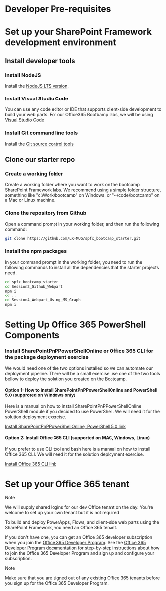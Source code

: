 # Developer Pre-requisites

# Set up your SharePoint Framework development environment

## Install developer tools

### Install NodeJS

Install the [NodeJS LTS version](https://nodejs.org). 

### Install Visual Studio Code

You can use any code editor or IDE that supports client-side development to build your web parts. For our Office365 Bootbamp labs, we will be using [Visual Studio Code](https://code.visualstudio.com/)

### Install Git command line tools
Install the [Git source control tools](https://git-scm.com/)

## Clone our starter repo

### Create a working folder
Create a working folder where you want to work on the bootcamp SharePoint Framework labs. We recommend using a simple folder structure, something like "c:\Work\bootcamp" on Windows, or "~/code/bootcamp" on a Mac or Linux machine.

### Clone the repository from Github
Open a command prompt in your working folder, and then run the following command:
```sh
git clone https://github.com/LK-MUG/spfx_bootcamp_starter.git
```
### Install the npm packages
In your command prompt in the working folder, you need to run the following commands to install all the dependencies that the starter projects need.
```sh
cd spfx_bootcamp_starter
cd Session2_Github_Webpart
npm i
cd ..
cd Session4_Webpart_Using_MS_Graph
npm i
```

# Setting Up  Office 365 PowerShell Components

### Install SharePointPnPPowerShellOnline or Office 365 CLI for the package deployment exercise

We would need one of the two options installed so we can automate our deployment pipeline. There will be a small exercise use one of the two tools bellow to deploy the solution you created on the Bootcamp. 

#### Option 1: How to install SharePointPnPPowerShellOnline and PowerShell 5.0 (supproted on Windows only)

Here is a manual on how to install SharePointPnPPowerShellOnline PowerShell module if you decided to use PowerShell. We will need it  for the solution deployment exercise.

[Install SharePointPnPPowerShellOnline, PowerShell 5.0 link](https://github.com/SharePoint/PnP-PowerShell/wiki/Install-SharePointPnPPowerShellOnline,-PowerShell-5.0-and-Nuget-behind-proxy)

#### Option 2: Install Office 365 CLI (supported on MAC, Windows, Linux)

If you prefer to use CLI tool and bash here is a manual on how to install Office 365 CLI. We will need it for the solution deployment exercise.

[Install Office 365 CLI link](https://aka.ms/o365cli)

# Set up your Office 365 tenant

> [!NOTE] 
> We will supply shared logins for our dev Office tenant on the day. You're welcome to set up your own tenant but it is not required

To build and deploy PowerApps, Flows, and client-side web parts using the SharePoint Framework, you need an Office 365 tenant. 

If you don't have one, you can get an Office 365 developer subscription when you join the [Office 365 Developer Program]( https://developer.microsoft.com/office/dev-program?ocid=BootCamp2018_DevProg). See the [Office 365 Developer Program documentation](https://docs.microsoft.com/en-us/office/developer-program/office-365-developer-program) for step-by-step instructions about how to join the Office 365 Developer Program and sign up and configure your subscription.  

> [!NOTE] 
> Make sure that you are signed out of any existing Office 365 tenants before you sign up for the Office 365 Developer Program.
